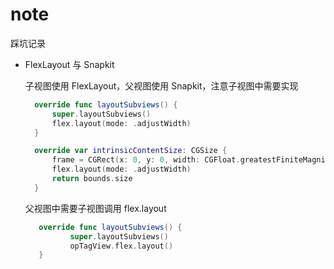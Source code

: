 # note
踩坑记录
- FlexLayout 与 Snapkit
  
  子视图使用 FlexLayout，父视图使用 Snapkit，注意子视图中需要实现
  
  ```swift
    override func layoutSubviews() {
        super.layoutSubviews()
        flex.layout(mode: .adjustWidth)
    }

    override var intrinsicContentSize: CGSize {
        frame = CGRect(x: 0, y: 0, width: CGFloat.greatestFiniteMagnitude, height: 14)
        flex.layout(mode: .adjustWidth)
        return bounds.size
    }
  ```
  
  父视图中需要子视图调用 flex.layout
  
  ```swift
     override func layoutSubviews() {
            super.layoutSubviews()
            opTagView.flex.layout()
     }
  ```
